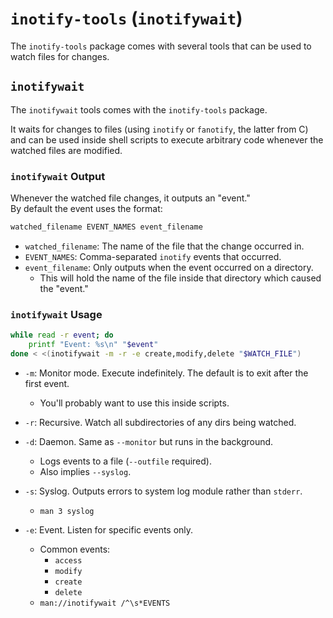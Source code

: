 # `inotify-tools` (`inotifywait`)

The `inotify-tools` package comes with several tools that can be used to watch files
for changes.  


## `inotifywait`

The `inotifywait` tools comes with the `inotify-tools` package.  

It waits for changes to files (using `inotify` or `fanotify`, the latter from C) and 
can be used inside shell scripts to execute arbitrary code whenever the watched files 
are modified.  


### `inotifywait` Output
Whenever the watched file changes, it outputs an "event."  
By default the event uses the format:
```bash
watched_filename EVENT_NAMES event_filename
```

- `watched_filename`: The name of the file that the change occurred in.  
- `EVENT_NAMES`: Comma-separated `inotify` events that occurred.  
- `event_filename`: Only outputs when the event occurred on a directory.
    - This will hold the name of the file inside that directory which caused the "event."  

### `inotifywait` Usage
```bash
while read -r event; do
    printf "Event: %s\n" "$event"
done < <(inotifywait -m -r -e create,modify,delete "$WATCH_FILE")
```

- `-m`: Monitor mode. Execute indefinitely. The default is to exit after the first event.  
    - You'll probably want to use this inside scripts.  
- `-r`: Recursive. Watch all subdirectories of any dirs being watched.  

- `-d`: Daemon. Same as `--monitor` but runs in the background.  
    - Logs events to a file (`--outfile` required).  
    - Also implies `--syslog`.  

- `-s`: Syslog. Outputs errors to system log module rather than `stderr`.  
    - `man 3 syslog`

- `-e`: Event. Listen for specific events only.  
    - Common events:
        - `access`
        - `modify`
        - `create`
        - `delete`
    - `man://inotifywait /^\s*EVENTS`




